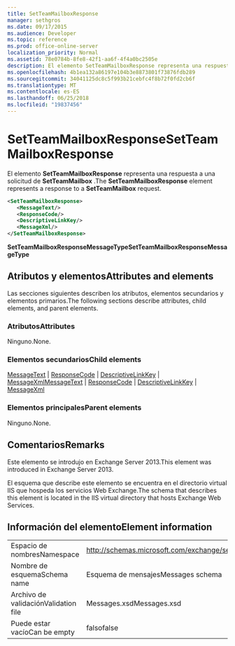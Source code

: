 ```yaml
---
title: SetTeamMailboxResponse
manager: sethgros
ms.date: 09/17/2015
ms.audience: Developer
ms.topic: reference
ms.prod: office-online-server
localization_priority: Normal
ms.assetid: 78e0784b-8fe8-42f1-aa6f-4f4a0bc2505e
description: El elemento SetTeamMailboxResponse representa una respuesta a una solicitud de SetTeamMailbox.
ms.openlocfilehash: 4b1ea132a86197e104b3e8873801f73876fdb289
ms.sourcegitcommit: 34041125dc8c5f993b21cebfc4f8b72f0fd2cb6f
ms.translationtype: MT
ms.contentlocale: es-ES
ms.lasthandoff: 06/25/2018
ms.locfileid: "19837456"
---
```

# <a name="setteammailboxresponse"></a><span data-ttu-id="72399-103">SetTeamMailboxResponse</span><span class="sxs-lookup"><span data-stu-id="72399-103">SetTeamMailboxResponse</span></span>

<span data-ttu-id="72399-104">El elemento **SetTeamMailboxResponse** representa una respuesta a una solicitud de **SetTeamMailbox** .</span><span class="sxs-lookup"><span data-stu-id="72399-104">The **SetTeamMailboxResponse** element represents a response to a **SetTeamMailbox** request.</span></span> 
  
```XML
<SetTeamMailboxResponse>
   <MessageText/>
   <ResponseCode/>
   <DescriptiveLinkKey/>
   <MessageXml/>
</SetTeamMailboxResponse>
```

 <span data-ttu-id="72399-105">**SetTeamMailboxResponseMessageType**</span><span class="sxs-lookup"><span data-stu-id="72399-105">**SetTeamMailboxResponseMessageType**</span></span>
## <a name="attributes-and-elements"></a><span data-ttu-id="72399-106">Atributos y elementos</span><span class="sxs-lookup"><span data-stu-id="72399-106">Attributes and elements</span></span>

<span data-ttu-id="72399-107">Las secciones siguientes describen los atributos, elementos secundarios y elementos primarios.</span><span class="sxs-lookup"><span data-stu-id="72399-107">The following sections describe attributes, child elements, and parent elements.</span></span>
  
### <a name="attributes"></a><span data-ttu-id="72399-108">Atributos</span><span class="sxs-lookup"><span data-stu-id="72399-108">Attributes</span></span>

<span data-ttu-id="72399-109">Ninguno.</span><span class="sxs-lookup"><span data-stu-id="72399-109">None.</span></span>
  
### <a name="child-elements"></a><span data-ttu-id="72399-110">Elementos secundarios</span><span class="sxs-lookup"><span data-stu-id="72399-110">Child elements</span></span>

<span data-ttu-id="72399-111">[MessageText](messagetext.md) | [ResponseCode](responsecode.md) | [DescriptiveLinkKey](descriptivelinkkey.md) | [MessageXml](messagexml.md)</span><span class="sxs-lookup"><span data-stu-id="72399-111">[MessageText](messagetext.md) | [ResponseCode](responsecode.md) | [DescriptiveLinkKey](descriptivelinkkey.md) | [MessageXml](messagexml.md)</span></span>
  
### <a name="parent-elements"></a><span data-ttu-id="72399-112">Elementos principales</span><span class="sxs-lookup"><span data-stu-id="72399-112">Parent elements</span></span>

<span data-ttu-id="72399-113">Ninguno.</span><span class="sxs-lookup"><span data-stu-id="72399-113">None.</span></span>
  
## <a name="remarks"></a><span data-ttu-id="72399-114">Comentarios</span><span class="sxs-lookup"><span data-stu-id="72399-114">Remarks</span></span>

<span data-ttu-id="72399-115">Este elemento se introdujo en Exchange Server 2013.</span><span class="sxs-lookup"><span data-stu-id="72399-115">This element was introduced in Exchange Server 2013.</span></span>
  
<span data-ttu-id="72399-116">El esquema que describe este elemento se encuentra en el directorio virtual IIS que hospeda los servicios Web Exchange.</span><span class="sxs-lookup"><span data-stu-id="72399-116">The schema that describes this element is located in the IIS virtual directory that hosts Exchange Web Services.</span></span>
  
## <a name="element-information"></a><span data-ttu-id="72399-117">Información del elemento</span><span class="sxs-lookup"><span data-stu-id="72399-117">Element information</span></span>

|||
|:-----|:-----|
|<span data-ttu-id="72399-118">Espacio de nombres</span><span class="sxs-lookup"><span data-stu-id="72399-118">Namespace</span></span>  <br/> |http://schemas.microsoft.com/exchange/services/2006/messages  <br/> |
|<span data-ttu-id="72399-119">Nombre de esquema</span><span class="sxs-lookup"><span data-stu-id="72399-119">Schema name</span></span>  <br/> |<span data-ttu-id="72399-120">Esquema de mensajes</span><span class="sxs-lookup"><span data-stu-id="72399-120">Messages schema</span></span>  <br/> |
|<span data-ttu-id="72399-121">Archivo de validación</span><span class="sxs-lookup"><span data-stu-id="72399-121">Validation file</span></span>  <br/> |<span data-ttu-id="72399-122">Messages.xsd</span><span class="sxs-lookup"><span data-stu-id="72399-122">Messages.xsd</span></span>  <br/> |
|<span data-ttu-id="72399-123">Puede estar vacío</span><span class="sxs-lookup"><span data-stu-id="72399-123">Can be empty</span></span>  <br/> |<span data-ttu-id="72399-124">falso</span><span class="sxs-lookup"><span data-stu-id="72399-124">false</span></span>  <br/> |
   

